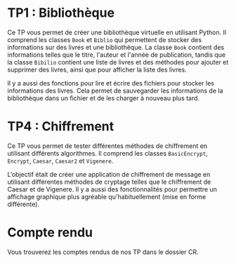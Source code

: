 # TP1 : Bibliothèque

Ce TP vous permet de créer une bibliothèque virtuelle en utilisant Python. Il comprend les classes `Book` et `Biblio` qui permettent de stocker des informations sur des livres et une bibliothèque. La classe `Book` contient des informations telles que le titre, l'auteur et l'année de publication, tandis que la classe `Bibilio` contient une liste de livres et des méthodes pour ajouter et supprimer des livres, ainsi que pour afficher la liste des livres.

Il y a aussi des fonctions pour lire et écrire des fichiers pour stocker les informations des livres. Cela permet de sauvegarder les informations de la bibliothèque dans un fichier et de les charger à nouveau plus tard.

# TP4 : Chiffrement

Ce TP vous permet de tester différentes méthodes de chiffrement en utilisant différents algorithmes. Il comprend les classes `BasicEncrypt`, `Encrypt`, `Caesar`, `Caesar2` et `Vigenere`.

L’objectif était de créer une application de chiffrement
de message en utilisant différentes méthodes de cryptage telles que le chiffrement de Caesar et de Vigenere. 
Il y a aussi des fonctionnalités pour permettre un affichage graphique plus agréable qu'habituellement (mise en forme différente).

# Compte rendu

Vous trouverez les comptes rendus de nos TP dans le dossier CR.
